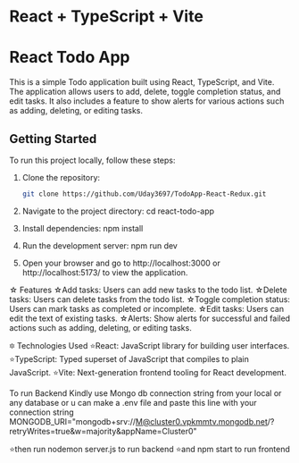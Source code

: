 # React + TypeScript + Vite

# React Todo App

This is a simple Todo application built using React, TypeScript, and Vite. The application allows users to add, delete, toggle completion status, and edit tasks. It also includes a feature to show alerts for various actions such as adding, deleting, or editing tasks.

## Getting Started

To run this project locally, follow these steps:

1. Clone the repository:

   ```bash
   git clone https://github.com/Uday3697/TodoApp-React-Redux.git

   ```

2. Navigate to the project directory:
   cd react-todo-app

3. Install dependencies:
   npm install

4. Run the development server:
   npm run dev

5. Open your browser and go to http://localhost:3000 or http://localhost:5173/ to view the application.

☆ Features
☆Add tasks: Users can add new tasks to the todo list.
☆Delete tasks: Users can delete tasks from the todo list.
☆Toggle completion status: Users can mark tasks as completed or incomplete.
☆Edit tasks: Users can edit the text of existing tasks.
☆Alerts: Show alerts for successful and failed actions such as adding, deleting, or editing tasks.

🔯 Technologies Used
⭐React: JavaScript library for building user interfaces.
⭐TypeScript: Typed superset of JavaScript that compiles to plain JavaScript.
⭐Vite: Next-generation frontend tooling for React development.

To run Backend Kindly use Mongo db connection string from your local or any database
or u can make a .env file and paste this line with your connection string
MONGODB_URI="mongodb+srv://M@cluster0.vpkmmtv.mongodb.net/?retryWrites=true&w=majority&appName=Cluster0"

⭐then run nodemon server.js to run backend
⭐and npm start to run frontend
